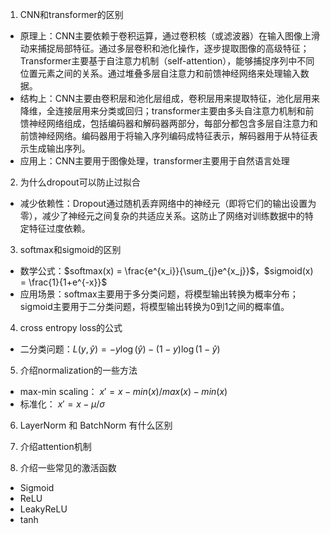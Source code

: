 1. CNN和transformer的区别  
- 原理上：CNN主要依赖于卷积运算，通过卷积核（或滤波器）在输入图像上滑动来捕捉局部特征。通过多层卷积和池化操作，逐步提取图像的高级特征；Transformer主要基于自注意力机制（self-attention），能够捕捉序列中不同位置元素之间的关系。通过堆叠多层自注意力和前馈神经网络来处理输入数据。
- 结构上：CNN主要由卷积层和池化层组成，卷积层用来提取特征，池化层用来降维，全连接层用来分类或回归；transformer主要由多头自注意力机制和前馈神经网络组成，包括编码器和解码器两部分，每部分都包含多层自注意力和前馈神经网络。编码器用于将输入序列编码成特征表示，解码器用于从特征表示生成输出序列。
- 应用上：CNN主要用于图像处理，transformer主要用于自然语言处理
2. 为什么dropout可以防止过拟合  
- 减少依赖性：Dropout通过随机丢弃网络中的神经元（即将它们的输出设置为零），减少了神经元之间复杂的共适应关系。这防止了网络对训练数据中的特定特征过度依赖。
3. softmax和sigmoid的区别
- 数学公式：$softmax(x) = \frac{e^{x_i}}{\sum_{j}e^{x_j}}$，$sigmoid(x) = \frac{1}{1+e^{-x}}$
- 应用场景：softmax主要用于多分类问题，将模型输出转换为概率分布；sigmoid主要用于二分类问题，将模型输出转换为0到1之间的概率值。
4. cross entropy loss的公式
- 二分类问题：$L(y, \hat{y}) = -y\log(\hat{y}) - (1-y)\log(1-\hat{y})$
5. 介绍normalization的一些方法
- max-min scaling： $x' = x - min(x) / max(x)-min(x)$
- 标准化： $x' = x - \mu / \sigma$
6. LayerNorm 和 BatchNorm 有什么区别

7. 介绍attention机制
8. 介绍一些常见的激活函数  
- Sigmoid
- ReLU
- LeakyReLU
- tanh